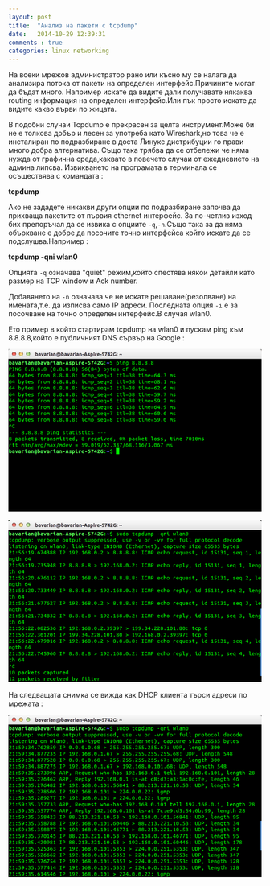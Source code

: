 ```yaml
---
layout: post
title:  "Анализ на пакети с tcpdump"
date:   2014-10-29 12:39:31
comments : true
categories: linux networking
---
```


На всеки мрежов администратор рано или късно му се налага да анализира потока от пакети на определен интерфейс.Причините могат да бъдат много.
Например искате да видите дали получавате някаква routing информация на определен интерфейс.Или пък просто искате да видите какво върви по жицата.

В подобни случаи Tcpdump е прекрасен за целта инструмент.Може би не е толкова добър и лесен за употреба като Wireshark,но това че е инсталиран по подразбиране в доста Линукс дистрибуции го прави много добра алтернатива.
Също така трябва да се отбележи че няма нужда от графична среда,каквато в повечето случаи от ежедневието на админа липсва.
Извикването на програмата в терминала се осъществява с командата :

**tcpdump**

Ако не зададете никакви други опции по подразбиране започва да прихваща пакетите от първия ethernet интерфейс.
За по-четлив изход бих препоръчал да се извика с опциите `-q`,`-n`.Също така за да няма объркване е добре да посочите точно интерфейса който искате да се подслушва.Например :

**tcpdump -qni wlan0**

Опцията `-q` означава "quiet" режим,който спестява някои детайли като размер на TCP window и Ack number.

Добавянето на `-n` означава че не искате решаване(резолване) на имената,т.е. да изписва само IP адреси.
Последната опция `-i` е за посочване на точно определен интерфейс.В случая wlan0.

Ето пример в който стартирам tcpdump на wlan0 и пускам ping към 8.8.8.8,който е публичният DNS сървър на Google :

![dump1](https://github.com/etem/etem.github.io/raw/master/assets/images/tcpdump/dump1.png)


![dump2](https://github.com/etem/etem.github.io/raw/master/assets/images/tcpdump/dump2.png)


На следващата снимка се вижда как DHCP клиента търси адреси по мрежата :

![dump3](https://github.com/etem/etem.github.io/raw/master/assets/images/tcpdump/dump3.png)